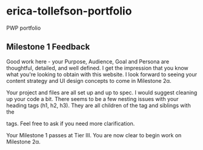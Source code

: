 # erica-tollefson-portfolio
PWP portfolio

## Milestone 1 Feedback
Good work here - your Purpose, Audience, Goal and Persona are thoughtful, detailed, and well defined. I get the impression that you know what you're looking to obtain with this website. I look forward to seeing your content strategy and UI design concepts to come in Milestone 2α.

Your project and files are all set up and up to spec. I would suggest cleaning up your code a bit. There seems to be a few nesting issues with your heading tags (h1, h2, h3). They are all children of the <body> tag and siblings with the <p> tags. Feel free to ask if you need more clarification.

Your Milestone 1 passes at Tier III. You are now clear to begin work on Milestone 2α.
